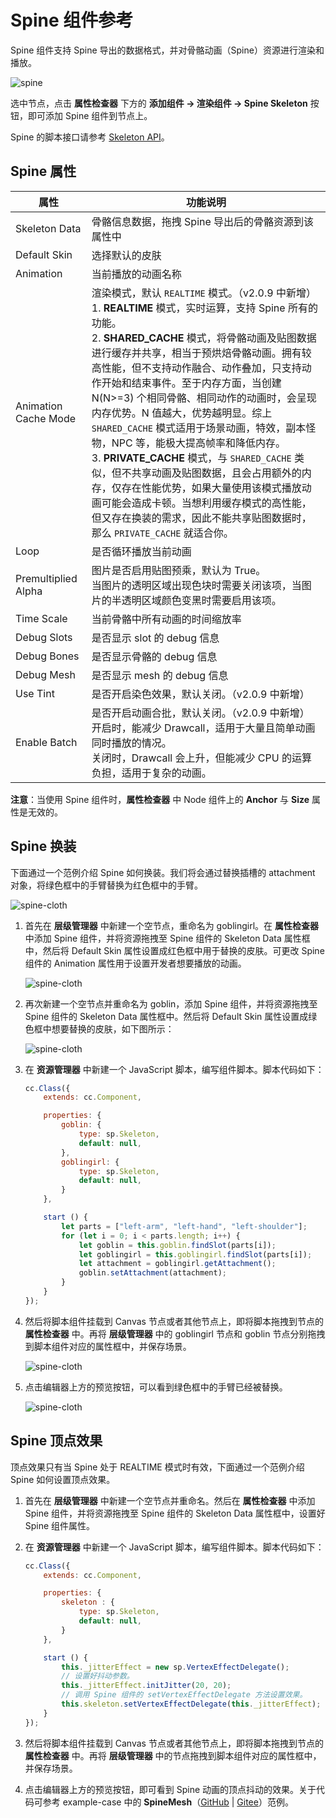 # Spine 组件参考

Spine 组件支持 Spine 导出的数据格式，并对骨骼动画（Spine）资源进行渲染和播放。

![spine](./spine/spine-properties.png)

选中节点，点击 **属性检查器** 下方的 **添加组件 -> 渲染组件 -> Spine Skeleton** 按钮，即可添加 Spine 组件到节点上。

Spine 的脚本接口请参考 [Skeleton API](../../../api/zh/classes/Skeleton.html)。

## Spine 属性

| 属性 |   功能说明
| --------------------- | ------------------ |
| Skeleton Data         | 骨骼信息数据，拖拽 Spine 导出后的骨骼资源到该属性中
| Default Skin          | 选择默认的皮肤
| Animation             | 当前播放的动画名称
| Animation Cache Mode  | 渲染模式，默认 `REALTIME` 模式。（v2.0.9 中新增）<br>1. **REALTIME** 模式，实时运算，支持 Spine 所有的功能。<br>2. **SHARED_CACHE** 模式，将骨骼动画及贴图数据进行缓存并共享，相当于预烘焙骨骼动画。拥有较高性能，但不支持动作融合、动作叠加，只支持动作开始和结束事件。至于内存方面，当创建 N(N>=3) 个相同骨骼、相同动作的动画时，会呈现内存优势。N 值越大，优势越明显。综上 `SHARED_CACHE` 模式适用于场景动画，特效，副本怪物，NPC 等，能极大提高帧率和降低内存。<br>3. **PRIVATE_CACHE** 模式，与 `SHARED_CACHE` 类似，但不共享动画及贴图数据，且会占用额外的内存，仅存在性能优势，如果大量使用该模式播放动画可能会造成卡顿。当想利用缓存模式的高性能，但又存在换装的需求，因此不能共享贴图数据时，那么 `PRIVATE_CACHE` 就适合你。
| Loop                  | 是否循环播放当前动画
| Premultiplied Alpha   | 图片是否启用贴图预乘，默认为 True。<br>当图片的透明区域出现色块时需要关闭该项，当图片的半透明区域颜色变黑时需要启用该项。
| Time Scale            | 当前骨骼中所有动画的时间缩放率
| Debug Slots           | 是否显示 slot 的 debug 信息
| Debug Bones           | 是否显示骨骼的 debug 信息
| Debug Mesh            | 是否显示 mesh 的 debug 信息
| Use Tint              | 是否开启染色效果，默认关闭。（v2.0.9 中新增）
| Enable Batch          | 是否开启动画合批，默认关闭。（v2.0.9 中新增）<br>开启时，能减少 Drawcall，适用于大量且简单动画同时播放的情况。<br>关闭时，Drawcall 会上升，但能减少 CPU 的运算负担，适用于复杂的动画。

**注意**：当使用 Spine 组件时，**属性检查器** 中 Node 组件上的 **Anchor** 与 **Size** 属性是无效的。

## Spine 换装

下面通过一个范例介绍 Spine 如何换装。我们将会通过替换插槽的 attachment 对象，将绿色框中的手臂替换为红色框中的手臂。

![spine-cloth](./spine/cloth0.png)

1. 首先在 **层级管理器** 中新建一个空节点，重命名为 goblingirl。在 **属性检查器** 中添加 Spine 组件，并将资源拖拽至 Spine 组件的 Skeleton Data 属性框中，然后将 Default Skin 属性设置成红色框中用于替换的皮肤。可更改 Spine 组件的 Animation 属性用于设置开发者想要播放的动画。

    ![spine-cloth](./spine/cloth1.png)

2. 再次新建一个空节点并重命名为 goblin，添加 Spine 组件，并将资源拖拽至 Spine 组件的 Skeleton Data 属性框中。然后将 Default Skin 属性设置成绿色框中想要替换的皮肤，如下图所示：

    ![spine-cloth](./spine/cloth2.png)

3. 在 **资源管理器** 中新建一个 JavaScript 脚本，编写组件脚本。脚本代码如下：

    ```js
    cc.Class({
        extends: cc.Component,

        properties: {
            goblin: {
                type: sp.Skeleton,
                default: null,
            },
            goblingirl: {
                type: sp.Skeleton,
                default: null,
            }
        },

        start () {
            let parts = ["left-arm", "left-hand", "left-shoulder"];
            for (let i = 0; i < parts.length; i++) {
                let goblin = this.goblin.findSlot(parts[i]);
                let goblingirl = this.goblingirl.findSlot(parts[i]);
                let attachment = goblingirl.getAttachment();
                goblin.setAttachment(attachment);
            }
        }
    });
    ```

4. 然后将脚本组件挂载到 Canvas 节点或者其他节点上，即将脚本拖拽到节点的 **属性检查器** 中。再将 **层级管理器** 中的 goblingirl 节点和 goblin 节点分别拖拽到脚本组件对应的属性框中，并保存场景。

    ![spine-cloth](./spine/spine-js.png)

5. 点击编辑器上方的预览按钮，可以看到绿色框中的手臂已经被替换。

    ![spine-cloth](./spine/cloth3.png)

## Spine 顶点效果

顶点效果只有当 Spine 处于 REALTIME 模式时有效，下面通过一个范例介绍 Spine 如何设置顶点效果。

1. 首先在 **层级管理器** 中新建一个空节点并重命名。然后在 **属性检查器** 中添加 Spine 组件，并将资源拖拽至 Spine 组件的 Skeleton Data 属性框中，设置好 Spine 组件属性。

2. 在 **资源管理器** 中新建一个 JavaScript 脚本，编写组件脚本。脚本代码如下：

    ```js
    cc.Class({
        extends: cc.Component,

        properties: {
            skeleton : {
                type: sp.Skeleton,
                default: null,
            }
        },

        start () {
            this._jitterEffect = new sp.VertexEffectDelegate();
            // 设置好抖动参数。
            this._jitterEffect.initJitter(20, 20);
            // 调用 Spine 组件的 setVertexEffectDelegate 方法设置效果。
            this.skeleton.setVertexEffectDelegate(this._jitterEffect);
        }
    });
    ```

3. 然后将脚本组件挂载到 Canvas 节点或者其他节点上，即将脚本拖拽到节点的 **属性检查器** 中。再将 **层级管理器** 中的节点拖拽到脚本组件对应的属性框中，并保存场景。

4. 点击编辑器上方的预览按钮，即可看到 Spine 动画的顶点抖动的效果。关于代码可参考 example-case 中的 **SpineMesh**（[GitHub](https://github.com/cocos-creator/example-cases/tree/master/assets/cases/spine) | [Gitee](https://gitee.com/mirrors_cocos-creator/example-cases/tree/master/assets/cases/spine)）范例。
